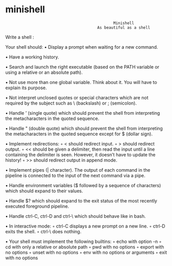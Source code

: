 # minishell

                                                   Minishell
                                            As beautiful as a shell

 Write a shell :
  
 Your shell should:
• Display a prompt when waiting for a new command.

• Have a working history.

• Search and launch the right executable (based on the PATH variable or using a relative or an absolute path).

• Not use more than one global variable. Think about it. You will have to explain its purpose.

• Not interpret unclosed quotes or special characters which are not required by the
subject such as \ (backslash) or ; (semicolon).

• Handle ’ (single quote) which should prevent the shell from interpreting the metacharacters in the quoted sequence.

• Handle " (double quote) which should prevent the shell from interpreting the metacharacters in the quoted sequence except for $ (dollar sign).

• Implement redirections:
◦ < should redirect input.
◦ > should redirect output.
◦ << should be given a delimiter, then read the input until a line containing the delimiter is seen. However, it doesn’t have to update the history!
◦ >> should redirect output in append mode.

• Implement pipes (| character). The output of each command in the pipeline is connected to the input of the next command via a pipe.

• Handle environment variables ($ followed by a sequence of characters) which should expand to their values.

• Handle $? which should expand to the exit status of the most recently executed foreground pipeline.

• Handle ctrl-C, ctrl-D and ctrl-\ which should behave like in bash.

• In interactive mode:
◦ ctrl-C displays a new prompt on a new line.
◦ ctrl-D exits the shell.
◦ ctrl-\ does nothing.

• Your shell must implement the following builtins:
◦ echo with option -n
◦ cd with only a relative or absolute path
◦ pwd with no options
◦ export with no options
◦ unset with no options
◦ env with no options or arguments
◦ exit with no options
